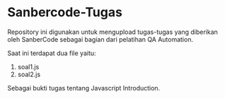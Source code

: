 # Sanbercode-Tugas

Repository ini digunakan untuk mengupload tugas-tugas yang diberikan oleh SanberCode sebagai bagian dari pelatihan QA Automation.

Saat ini terdapat dua file yaitu:
1. soal1.js
2. soal2.js

Sebagai bukti tugas tentang Javascript Introduction.
